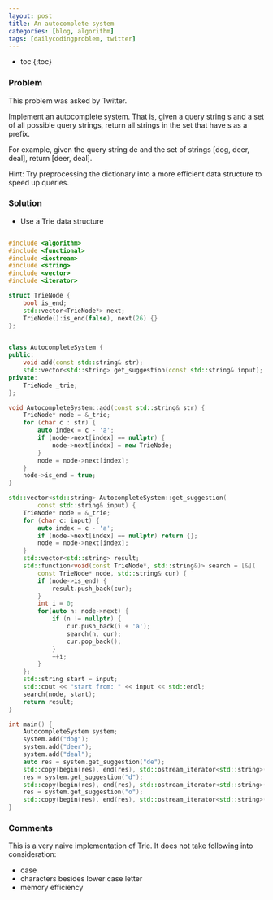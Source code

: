 ```yaml
---
layout: post
title: An autocomplete system
categories: [blog, algorithm]
tags: [dailycodingproblem, twitter]
---
```


+ toc
{:toc}

### Problem

This problem was asked by Twitter.

Implement an autocomplete system. That is, given a query string s and a set of all
possible query strings, return all strings in the set that have s as a prefix.

For example, given the query string de and the set of strings [dog, deer, deal], return [deer, deal].

Hint: Try preprocessing the dictionary into a more efficient data structure to speed up queries.

### Solution

+ Use a Trie data structure

```cpp

#include <algorithm>
#include <functional>
#include <iostream>
#include <string>
#include <vector>
#include <iterator>

struct TrieNode {
    bool is_end;
    std::vector<TrieNode*> next;
    TrieNode():is_end(false), next(26) {}
};


class AutocompleteSystem {
public:
    void add(const std::string& str);
    std::vector<std::string> get_suggestion(const std::string& input);
private:
    TrieNode _trie;
};

void AutocompleteSystem::add(const std::string& str) {
    TrieNode* node = &_trie;
    for (char c : str) {
        auto index = c - 'a';
        if (node->next[index] == nullptr) {
            node->next[index] = new TrieNode;
        }
        node = node->next[index];
    }
    node->is_end = true;
}

std::vector<std::string> AutocompleteSystem::get_suggestion(
        const std::string& input) {
    TrieNode* node = &_trie;
    for (char c: input) {
        auto index = c - 'a';
        if (node->next[index] == nullptr) return {};
        node = node->next[index];
    }
    std::vector<std::string> result;
    std::function<void(const TrieNode*, std::string&)> search = [&](
        const TrieNode* node, std::string& cur) {
        if (node->is_end) {
            result.push_back(cur);
        }
        int i = 0;
        for(auto n: node->next) {
            if (n != nullptr) {
                cur.push_back(i + 'a');
                search(n, cur);
                cur.pop_back();
            }
            ++i;
        }
    };
    std::string start = input;
    std::cout << "start from: " << input << std::endl;
    search(node, start);
    return result;
}

int main() {
    AutocompleteSystem system;
    system.add("dog");
    system.add("deer");
    system.add("deal");
    auto res = system.get_suggestion("de");
    std::copy(begin(res), end(res), std::ostream_iterator<std::string>(std::cout, ","));
    res = system.get_suggestion("d");
    std::copy(begin(res), end(res), std::ostream_iterator<std::string>(std::cout, ","));
    res = system.get_suggestion("o");
    std::copy(begin(res), end(res), std::ostream_iterator<std::string>(std::cout, ","));
}
```

### Comments

This is a very naive implementation of Trie. It does not take following into consideration:

+ case
+ characters besides lower case letter
+ memory efficiency

